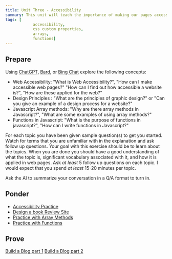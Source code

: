 ```yaml
---
title: Unit Three - Accessibility
summary: This unit will teach the importance of making our pages accessible along with methods to do so. Javascript Functions and Array methods will also be introduced
tags: [
		 	accessibility,
			css custom properties,
			arrays,
			functions]
---
```


## Prepare

Using [ChatGPT](https://chat.openai.com), [Bard](https://bard.google.com), or [Bing Chat](https://www.bing.com/search?q=Bing+AI&showconv=1&FORM=hpcodx) explore the following concepts:

- Web Accessibility: "What is Web Accessibility?", "How can I make accessible web pages?" "How can I find out how accessible a website is?", "How are these applied for the web?"
- Design Principles : "What are the principles of graphic design?" or "Can you give an example of a design process for a website?"
- Javascript Array methods: "Why are there array methods in Javascript?", "What are some examples of using array methods?"
- Functions in Javascript: "What is the purpose of functions in javascript?", "How can I write functions in Javascript?"

For each topic you have been given sample question(s) to get you started. Watch for terms that you are unfamiliar with in the explanation and ask follow up questions. Your goal with this exercise should be to learn about the topics. When you are done you should have a good understanding of what the topic is, significant vocabulary associated with it, and how it is applied in web pages. Ask *at least* 5 follow up questions on each topic. I would expect that you spend *at least* 15-20 minutes per topic.

Ask the AI to summarize your conversation in a Q/A format to turn in.

## Ponder

- [Accessibility Practice](#)
- [Design a book Review Site](https://byui-cit.github.io/learning-modules/modules/design/design-basics/ponder1/)
- [Practice with Array Methods](https://byui-cit.github.io/learning-modules/modules/js/array-methods/ponder1/)
- [Practice with Functions](https://byui-cit.github.io/learning-modules/modules/js/organizing-functions/ponder1/)

## Prove

[Build a Blog part 1](../../prove/blog-1)
[Build a Blog part 2](../../prove/blog-2)
